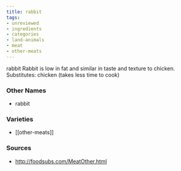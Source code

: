 ```yaml
---
title: rabbit
tags:
- unreviewed
- ingredients
- categories
- land-animals
- meat
- other-meats
---
```

rabbit Rabbit is low in fat and similar in taste and texture to chicken. Substitutes: chicken (takes less time to cook)

### Other Names

* rabbit

### Varieties

* [[other-meats]]

### Sources
* http://foodsubs.com/MeatOther.html
